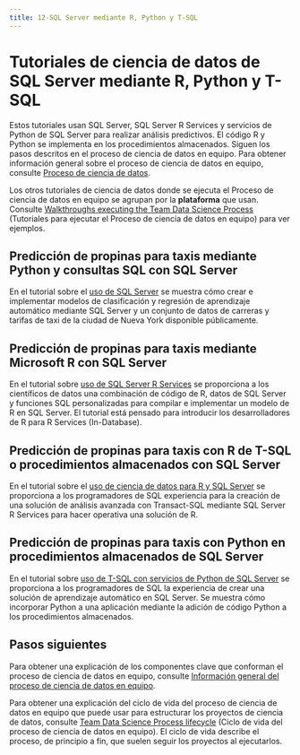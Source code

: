 ```yaml
---
title: 12-SQL Server mediante R, Python y T-SQL
---
```

# <a name="sql-server-data-science-walkthroughs-using-r-python-and-t-sql"></a>Tutoriales de ciencia de datos de SQL Server mediante R, Python y T-SQL

Estos tutoriales usan SQL Server, SQL Server R Services y servicios de Python de SQL Server para realizar análisis predictivos. El código R y Python se implementa en los procedimientos almacenados. Siguen los pasos descritos en el proceso de ciencia de datos en equipo. Para obtener información general sobre el proceso de ciencia de datos en equipo, consulte [Proceso de ciencia de datos](overview.md). 

Los otros tutoriales de ciencia de datos donde se ejecuta el Proceso de ciencia de datos en equipo se agrupan por la **plataforma** que usan. Consulte [Walkthroughs executing the Team Data Science Process](walkthroughs.md) (Tutoriales para ejecutar el Proceso de ciencia de datos en equipo) para ver ejemplos.


## <a name="predict-taxi-tips-using-python-and-sql-queries-with-sql-server"></a>Predicción de propinas para taxis mediante Python y consultas SQL con SQL Server 

En el tutorial sobre el [uso de SQL Server](sql-walkthrough.md) se muestra cómo crear e implementar modelos de clasificación y regresión de aprendizaje automático mediante SQL Server y un conjunto de datos de carreras y tarifas de taxi de la ciudad de Nueva York disponible públicamente.


## <a name="predict-taxi-tips-using-microsoft-r-with-sql-server"></a>Predicción de propinas para taxis mediante Microsoft R con SQL Server 

En el tutorial sobre [uso de SQL Server R Services](https://msdn.microsoft.com/library/mt612857.aspx) se proporciona a los científicos de datos una combinación de código de R, datos de SQL Server y funciones SQL personalizadas para compilar e implementar un modelo de R en SQL Server. El tutorial está pensado para introducir los desarrolladores de R para R Services (In-Database).


## <a name="predict-taxi-tips-using-r-from-t-sql-or-stored-procedures-with-sql-server"></a>Predicción de propinas para taxis con R de T-SQL o procedimientos almacenados con SQL Server

En el tutorial sobre el [uso de ciencia de datos para R y SQL Server](https://docs.microsoft.com/sql/advanced-analytics/tutorials/walkthrough-data-science-end-to-end-walkthrough) se proporciona a los programadores de SQL experiencia para la creación de una solución de análisis avanzada con Transact-SQL mediante SQL Server R Services para hacer operativa una solución de R. 


## <a name="predict-taxi-tips-using-python-in-sql-server-stored-procedures"></a>Predicción de propinas para taxis con Python en procedimientos almacenados de SQL Server

En el tutorial sobre [uso de T-SQL con servicios de Python de SQL Server](https://docs.microsoft.com/sql/advanced-analytics/tutorials/sqldev-in-database-python-for-sql-developers) se proporciona a los programadores de SQL la experiencia de crear una solución de aprendizaje automático en SQL Server. Se muestra cómo incorporar Python a una aplicación mediante la adición de código Python a los procedimientos almacenados.


## <a name="next-steps"></a>Pasos siguientes

Para obtener una explicación de los componentes clave que conforman el proceso de ciencia de datos en equipo, consulte [Información general del proceso de ciencia de datos en equipo](overview.md).

Para obtener una explicación del ciclo de vida del proceso de ciencia de datos en equipo que puede usar para estructurar los proyectos de ciencia de datos, consulte [Team Data Science Process lifecycle](lifecycle.md) (Ciclo de vida del proceso de ciencia de datos en equipo). El ciclo de vida describe el proceso, de principio a fin, que suelen seguir los proyectos al ejecutarlos. 
